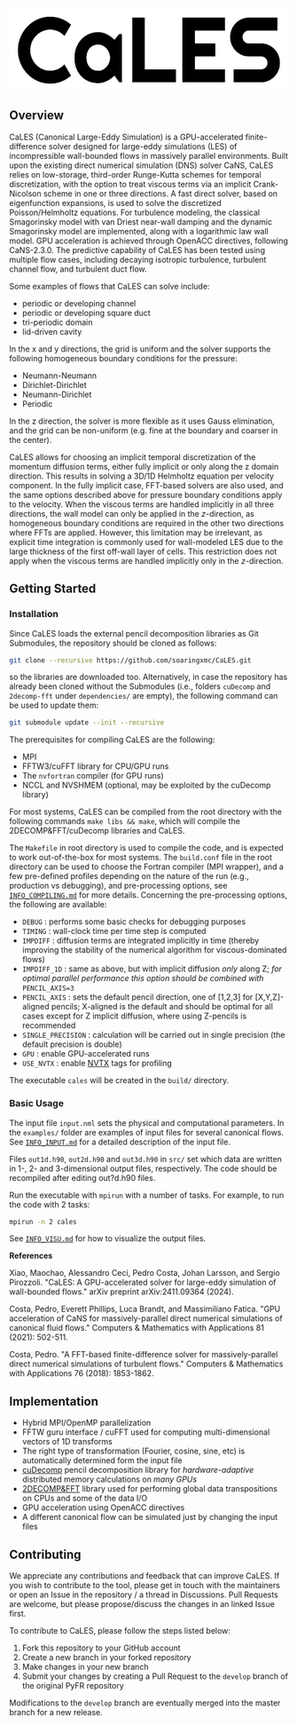 <!--- the logo -->
<img src="assets/img/CaLES-logo.png" height=150>

## Overview

CaLES (Canonical Large-Eddy Simulation) is a GPU-accelerated finite-difference solver designed for large-eddy simulations (LES) of incompressible wall-bounded flows in massively parallel environments. Built upon the existing direct numerical simulation (DNS) solver CaNS, CaLES relies on low-storage, third-order Runge-Kutta schemes for temporal discretization, with the option to treat viscous terms via an implicit Crank-Nicolson scheme in one or three directions. A fast direct solver, based on eigenfunction expansions, is used to solve the discretized Poisson/Helmholtz equations. For turbulence modeling, the classical Smagorinsky model with van Driest near-wall damping and the dynamic Smagorinsky model are implemented, along with a logarithmic law wall model. GPU acceleration is achieved through OpenACC directives, following CaNS-2.3.0. The predictive capability of CaLES has been tested using multiple flow cases, including decaying isotropic turbulence, turbulent channel flow, and turbulent duct flow.

Some examples of flows that CaLES can solve include:

 * periodic or developing channel
 * periodic or developing square duct
 * tri-periodic domain
 * lid-driven cavity


In the x and y directions, the grid is uniform and the solver supports the following homogeneous boundary conditions for the pressure:

 * Neumann-Neumann
 * Dirichlet-Dirichlet
 * Neumann-Dirichlet
 * Periodic

In the z direction, the solver is more flexible as it uses Gauss elimination, and the grid can be non-uniform (e.g. fine at the boundary and coarser in the center).

CaLES allows for choosing an implicit temporal discretization of the momentum diffusion terms, either fully implicit or only along the z domain direction. This results in solving a 3D/1D Helmholtz equation per velocity component. In the fully implicit case, FFT-based solvers are also used, and the same options described above for pressure boundary conditions apply to the velocity. When the viscous terms are handled implicitly in all three directions, the wall model can only be applied in the $z$-direction, as homogeneous boundary conditions are required in the other two directions where FFTs are applied. However, this limitation may be irrelevant, as explicit time integration is commonly used for wall-modeled LES due to the large thickness of the first off-wall layer of cells. This restriction does not apply when the viscous terms are handled implicitly only in the $z$-direction.

## Getting Started

### Installation

Since CaLES loads the external pencil decomposition libraries as Git Submodules, the repository should be cloned as follows:
```bash
git clone --recursive https://github.com/soaringxmc/CaLES.git
```
so the libraries are downloaded too. Alternatively, in case the repository has already been cloned without the Submodules (i.e., folders `cuDecomp` and `2decomp-fft` under `dependencies/` are empty), the following command can be used to update them:
```bash
git submodule update --init --recursive
```

The prerequisites for compiling CaLES are the following:

 * MPI
 * FFTW3/cuFFT library for CPU/GPU runs
 * The `nvfortran` compiler (for GPU runs)
 * NCCL and NVSHMEM (optional, may be exploited by the cuDecomp library)

For most systems, CaLES can be compiled from the root directory with the following commands `make libs && make`, which will compile the 2DECOMP&FFT/cuDecomp libraries and CaLES.

The `Makefile` in root directory is used to compile the code, and is expected to work out-of-the-box for most systems. The `build.conf` file in the root directory can be used to choose the Fortran compiler (MPI wrapper), and a few pre-defined profiles depending on the nature of the run (e.g., production vs debugging), and pre-processing options, see [`INFO_COMPILING.md`](docs/INFO_COMPILING.md) for more details. Concerning the pre-processing options, the following are available:

 * `DEBUG`                    : performs some basic checks for debugging purposes
 * `TIMING`                   : wall-clock time per time step is computed
 * `IMPDIFF`                  : diffusion terms are integrated implicitly in time (thereby improving the stability of the numerical algorithm for viscous-dominated flows)
 * `IMPDIFF_1D`               : same as above, but with implicit diffusion *only* along Z; *for optimal parallel performance this option should be combined with* `PENCIL_AXIS=3`
 * `PENCIL_AXIS`              : sets the default pencil direction, one of [1,2,3] for [X,Y,Z]-aligned pencils; X-aligned is the default and should be optimal for all cases except for Z implicit diffusion, where using Z-pencils is recommended
 * `SINGLE_PRECISION`         : calculation will be carried out in single precision (the default precision is double)
 * `GPU`                      : enable GPU-accelerated runs
 * `USE_NVTX`                 : enable [NVTX](https://s.nvidia.com/nsight-visual-studio-edition/nvtx) tags for profiling

The executable `cales` will be created in the `build/` directory.

### Basic Usage

The input file `input.nml` sets the physical and computational parameters. In the `examples/` folder are examples of input files for several canonical flows. See [`INFO_INPUT.md`](docs/INFO_INPUT.md) for a detailed description of the input file.

Files `out1d.h90`, `out2d.h90` and `out3d.h90` in `src/` set which data are written in 1-, 2- and 3-dimensional output files, respectively. The code should be recompiled after editing out?d.h90 files.

Run the executable with `mpirun` with a number of tasks. For example, to run the code with 2 tasks:
```bash
mpirun -n 2 cales
```

See [`INFO_VISU.md`](docs/INFO_VISU.md) for how to visualize the output files.

**References**

Xiao, Maochao, Alessandro Ceci, Pedro Costa, Johan Larsson, and Sergio Pirozzoli. "CaLES: A GPU-accelerated solver for large-eddy simulation of wall-bounded flows." arXiv preprint arXiv:2411.09364 (2024).

Costa, Pedro, Everett Phillips, Luca Brandt, and Massimiliano Fatica. "GPU acceleration of CaNS for massively-parallel direct numerical simulations of canonical fluid flows." Computers & Mathematics with Applications 81 (2021): 502-511.

Costa, Pedro. "A FFT-based finite-difference solver for massively-parallel direct numerical simulations of turbulent flows." Computers & Mathematics with Applications 76 (2018): 1853-1862.


## Implementation

 * Hybrid MPI/OpenMP parallelization
 * FFTW guru interface / cuFFT used for computing multi-dimensional vectors of 1D transforms
 * The right type of transformation (Fourier, cosine, sine, etc) is automatically determined form the input file
 * [cuDecomp](https://github.com/NVIDIA/cuDecomp) pencil decomposition library for _hardware-adaptive_ distributed memory calculations on _many GPUs_
 * [2DECOMP&FFT](https://github.com/xcompact3d/2decomp-fft) library used for performing global data transpositions on CPUs and some of the data I/O
 * GPU acceleration using OpenACC directives
 * A different canonical flow can be simulated just by changing the input files

## Contributing

We appreciate any contributions and feedback that can improve CaLES. If you wish to contribute to the tool, please get in touch with the maintainers or open an Issue in the repository / a thread in Discussions. Pull Requests are welcome, but please propose/discuss the changes in an linked Issue first.

To contribute to CaLES, please follow the steps listed below:

1. Fork this repository to your GitHub account
2. Create a new branch in your forked repository
3. Make changes in your new branch
4. Submit your changes by creating a Pull Request to the `develop` branch of the original PyFR repository

Modifications to the `develop` branch are eventually merged into the master
branch for a new release.
